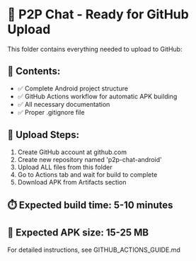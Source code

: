# 🚀 P2P Chat - Ready for GitHub Upload 
 
This folder contains everything needed to upload to GitHub: 
 
## 📁 Contents: 
- ✅ Complete Android project structure 
- ✅ GitHub Actions workflow for automatic APK building 
- ✅ All necessary documentation 
- ✅ Proper .gitignore file 
 
## 🚀 Upload Steps: 
1. Create GitHub account at github.com 
2. Create new repository named 'p2p-chat-android' 
3. Upload ALL files from this folder 
4. Go to Actions tab and wait for build to complete 
5. Download APK from Artifacts section 
 
## ⏱️ Expected build time: 5-10 minutes 
## 📱 Expected APK size: 15-25 MB 
 
For detailed instructions, see GITHUB_ACTIONS_GUIDE.md 
